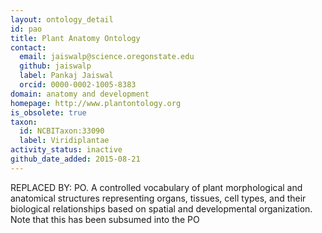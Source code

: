 ```yaml
---
layout: ontology_detail
id: pao
title: Plant Anatomy Ontology
contact:
  email: jaiswalp@science.oregonstate.edu
  github: jaiswalp
  label: Pankaj Jaiswal
  orcid: 0000-0002-1005-8383
domain: anatomy and development
homepage: http://www.plantontology.org
is_obsolete: true
taxon:
  id: NCBITaxon:33090
  label: Viridiplantae
activity_status: inactive
github_date_added: 2015-08-21
---
```


REPLACED BY: PO. A controlled vocabulary of plant morphological and anatomical structures representing organs, tissues, cell types, and their biological relationships based on spatial and developmental organization. Note that this has been subsumed into the PO
